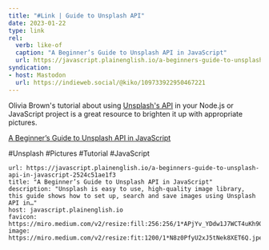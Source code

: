 ```yaml
---
title: "#Link | Guide to Unsplash API"
date: 2023-01-22
type: link
rel:
  verb: like-of
  caption: "A Beginner’s Guide to Unsplash API in JavaScript"
  url: https://javascript.plainenglish.io/a-beginners-guide-to-unsplash-api-in-javascript-2524c51ae1f3
syndication: 
- host: Mastodon
  url: https://indieweb.social/@kiko/109733922950467221
---
```


Olivia Brown's tutorial about using  [Unsplash's API](https://unsplash.com/developers) in your Node.js or JavaScript project is a great resource to brighten it up with appropriate pictures.

[A Beginner’s Guide to Unsplash API in JavaScript](https://javascript.plainenglish.io/a-beginners-guide-to-unsplash-api-in-javascript-2524c51ae1f3)

#Unsplash #Pictures #Tutorial #JavaScript

```cardlink
url: https://javascript.plainenglish.io/a-beginners-guide-to-unsplash-api-in-javascript-2524c51ae1f3
title: "A Beginner’s Guide to Unsplash API in JavaScript"
description: "Unsplash is easy to use, high-quality image library, this guide shows how to set up, search and save images using Unsplash API in…"
host: javascript.plainenglish.io
favicon: https://miro.medium.com/v2/resize:fill:256:256/1*APjYv_YDdw1J7WCT4uKh9Q.png
image: https://miro.medium.com/v2/resize:fit:1200/1*N8z0PfyU2xJ5tNek8XET6Q.jpeg
```

